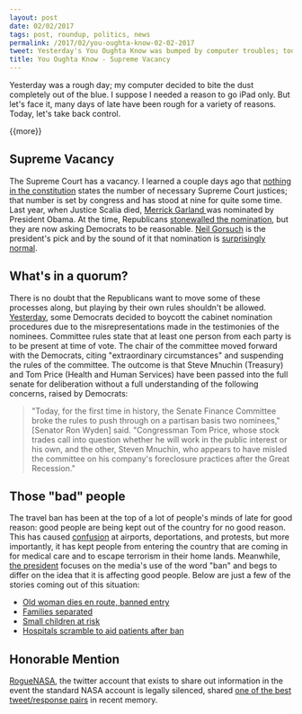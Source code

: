 ```yaml
---
layout: post
date: 02/02/2017
tags: post, roundup, politics, news
permalink: /2017/02/you-oughta-know-02-02-2017
tweet: Yesterday's You Oughta Know was bumped by computer troubles; today, let's take back control.
title: You Oughta Know - Supreme Vacancy
---
```


Yesterday was a rough day; my computer decided to bite the dust completely out of the blue. I suppose I needed a reason to go iPad only. But let's face it, many days of late have been rough for a variety of reasons. Today, let's take back control.

\{{more}}

## Supreme Vacancy
The Supreme Court has a vacancy. I learned a couple days ago that [nothing in the constitution][1] states the number of necessary Supreme Court justices; that number is set by congress and has stood at nine for quite some time. Last year, when Justice Scalia died, [Merrick Garland ][2]was nominated by President Obama. At the time, Republicans [stonewalled the nomination][3], but they are now asking Democrats to be reasonable. [Neil Gorsuch][4] is the president's pick and by the sound of it that nomination is [surprisingly normal][5].

## What's in a quorum?
There is no doubt that the Republicans want to move some of these processes along, but playing by their own rules shouldn't be allowed. [Yesterday][6], some Democrats decided to boycott the cabinet nomination procedures due to the misrepresentations made in the testimonies of the nominees. Committee rules state that at least one person from each party is to be present at time of vote. The chair of the committee moved forward with the Democrats, citing "extraordinary circumstances" and suspending the rules of the committee. The outcome is that Steve Mnuchin (Treasury) and Tom Price (Health and Human Services) have been passed into the full senate for deliberation without a full understanding of the following concerns, raised by Democrats:
> "Today, for the first time in history, the Senate Finance Committee broke the rules to push through on a partisan basis two nominees," [Senator Ron Wyden] said. "Congressman Tom Price, whose stock trades call into question whether he will work in the public interest or his own, and the other, Steven Mnuchin, who appears to have misled the committee on his company's foreclosure practices after the Great Recession."

## Those "bad" people
The travel ban has been at the top of a lot of people's minds of late for good reason: good people are being kept out of the country for no good reason. This has caused [confusion][7] at airports, deportations, and protests, but more importantly, it has kept people from entering the country that are coming in for medical care and to escape terrorism in their home lands. Meanwhile, [the president][8] focuses on the media's use of the word "ban" and begs to differ on the idea that it is affecting good people. Below are just a few of the stories coming out of this situation:
- [Old woman dies en route, banned entry][9]
- [Families separated][10]
- [Small children at risk][11]
- [Hospitals scramble to aid patients after ban][12]

## Honorable Mention
[RogueNASA][13], the twitter account that exists to share out information in the event the standard NASA account is legally silenced, shared [one of the best tweet/response pairs][14] in recent memory.

[1]:	https://www.whitehouse.gov/1600/judicial-branch "White House Website"
[2]:	https://www.nytimes.com/2016/03/17/us/politics/obama-supreme-court-nominee.html "New York Times"
[3]:	http://www.cosmopolitan.com/politics/a8661213/republicans-blocked-merrick-garland-democrats-neil-gorsuch/ "Cosmopolitan"
[4]:	https://www.nytimes.com/2017/01/31/us/politics/neil-gorsuch-supreme-court-nominee.html "New York Times"
[5]:	https://www.washingtonpost.com/news/volokh-conspiracy/wp/2017/01/31/neil-gorsuch-fortunately/?utm_term=.bf5822f467b3 "The Washington Post"
[6]:	http://www.cnn.com/2017/02/01/politics/republicans-vote-to-suspend-committee-rules-advance-mnuchin-price-nominations/index.html "CNN"
[7]:	http://www.latimes.com/nation/la-na-pol-refugee-policy-20170128-story.html "LA Times"
[8]:	http://thehill.com/homenews/administration/317279-trump-call-immigration-order-what-you-want "The Hill"
[9]:	http://www.dailykos.com/story/2017/1/31/1628273/-Donald-Trump-has-blood-on-his-hands-A-75-year-old-woman-died-because-of-his-Muslim-ban "Daily Kos"
[10]:	https://thinkprogress.org/trump-muslim-ban-families-8a62d8c688e#.pepsov2ga "Think Progress"
[11]:	https://www.washingtonpost.com/world/africa/trumps-refugee-ban-is-a-matter-of-life-and-death-for-some-like-a-1-year-old-with-cancer/2017/01/30/4c8e4aae-e711-11e6-903d-9b11ed7d8d2a_story.html?utm_term=.46b702e14c7c "Washington Post"
[12]:	https://www.statnews.com/2017/01/30/trump-immigration-order-hospitals/ "Stat"
[13]:	https://twitter.com/RogueNASA "@RogueNASA - Twitter"
[14]:	https://twitter.com/RogueNASA/status/824742221937254400 "@RogueNASA - Twitter"